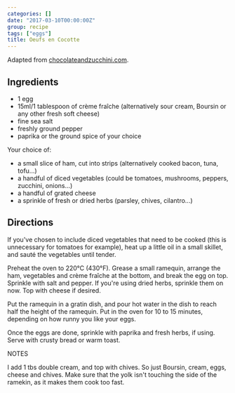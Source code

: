 ```yaml
---
categories: []
date: "2017-03-10T00:00:00Z"
group: recipe
tags: ["eggs"]
title: Oeufs en Cocotte
---
```


Adapted from
[chocolateandzucchini.com](http://chocolateandzucchini.com/recipes/eggs/oeuf-cocotte-recipe/).

## Ingredients

- 1 egg
- 15ml/1 tablespoon of crème fraîche (alternatively sour cream, Boursin or any other fresh soft cheese)
- fine sea salt
- freshly ground pepper
- paprika or the ground spice of your choice

Your choice of:

- a small slice of ham, cut into strips (alternatively cooked bacon, tuna, tofu...)
- a handful of diced vegetables (could be tomatoes, mushrooms, peppers, zucchini, onions...)
- a handful of grated cheese
- a sprinkle of fresh or dried herbs (parsley, chives, cilantro...)

## Directions

If you've chosen to include diced vegetables that need to be cooked
(this is unnecessary for tomatoes for example), heat up a little oil
in a small skillet, and sauté the vegetables until tender.

Preheat the oven to 220°C (430°F). Grease a small ramequin, arrange
the ham, vegetables and crème fraîche at the bottom, and break the egg
on top. Sprinkle with salt and pepper. If you're using dried herbs,
sprinkle them on now. Top with cheese if desired.

Put the ramequin in a gratin dish, and pour hot water in the dish to
reach half the height of the ramequin. Put in the oven for 10 to 15
minutes, depending on how runny you like your eggs.

Once the eggs are done, sprinkle with paprika and fresh herbs, if
using. Serve with crusty bread or warm toast.

NOTES

I add 1 tbs double cream, and top with chives. So just Boursin, cream,
eggs, cheese and chives. Make sure that the yolk isn't touching the
side of the ramekin, as it makes them cook too fast.

